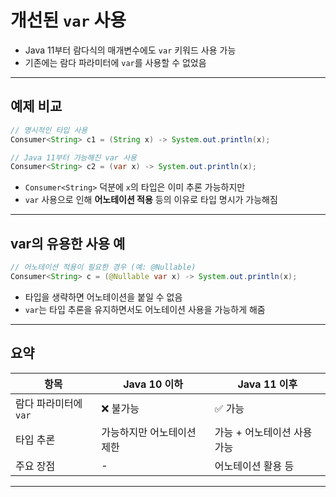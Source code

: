 # 개선된 `var` 사용

- Java 11부터 람다식의 매개변수에도 `var` 키워드 사용 가능
- 기존에는 람다 파라미터에 `var`를 사용할 수 없었음

---

## 예제 비교

```java
// 명시적인 타입 사용
Consumer<String> c1 = (String x) -> System.out.println(x);

// Java 11부터 가능해진 var 사용
Consumer<String> c2 = (var x) -> System.out.println(x);
```

- `Consumer<String>` 덕분에 `x`의 타입은 이미 추론 가능하지만
- `var` 사용으로 인해 **어노테이션 적용** 등의 이유로 타입 명시가 가능해짐

---

## var의 유용한 사용 예

```java
// 어노테이션 적용이 필요한 경우 (예: @Nullable)
Consumer<String> c = (@Nullable var x) -> System.out.println(x);
```

- 타입을 생략하면 어노테이션을 붙일 수 없음
- `var`는 타입 추론을 유지하면서도 어노테이션 사용을 가능하게 해줌

---

## 요약

| 항목             | Java 10 이하     | Java 11 이후       |
|----------------|----------------|------------------|
| 람다 파라미터에 `var` | ❌ 불가능          | ✅ 가능             |
| 타입 추론          | 가능하지만 어노테이션 제한 | 가능 + 어노테이션 사용 가능 |
| 주요 장점          | -              | 어노테이션 활용 등       |

---
